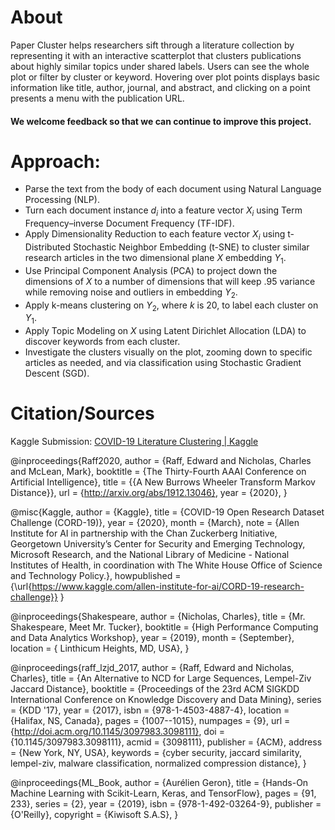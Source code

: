 # About
Paper Cluster helps researchers sift through a literature collection by representing it with an interactive scatterplot that clusters publications about highly similar topics under shared labels.  Users can see the whole plot or filter by cluster or keyword.  Hovering over plot points displays basic information like title, author, journal, and abstract, and clicking on a point presents a menu with the publication URL.

#### We welcome feedback so that we can continue to improve this project.

# Approach:

- Parse the text from the body of each document using Natural Language Processing (NLP).
- Turn each document instance $d_i$ into a feature vector $X_i$ using Term Frequency–inverse Document Frequency (TF-IDF).
- Apply Dimensionality Reduction to each feature vector $X_i$ using t-Distributed Stochastic Neighbor Embedding (t-SNE) to cluster similar research articles in the two dimensional plane $X$ embedding $Y_1$.
- Use Principal Component Analysis (PCA) to project down the dimensions of $X$ to a number of dimensions that will keep .95 variance while removing noise and outliers in embedding $Y_2$.
- Apply k-means clustering on $Y_2$, where $k$ is 20, to label each cluster on $Y_1$.
- Apply Topic Modeling on $X$ using Latent Dirichlet Allocation (LDA) to discover keywords from each cluster. 
- Investigate the clusters visually on the plot, zooming down to specific articles as needed, and via classification using Stochastic Gradient Descent (SGD). 


# Citation/Sources

Kaggle Submission: [COVID-19 Literature Clustering | Kaggle](https://www.kaggle.com/maksimeren/covid-19-literature-clustering#Unsupervised-Learning:-Clustering-with-K-Means)

@inproceedings{Raff2020,
	author = {Raff, Edward and Nicholas, Charles and McLean, Mark},
	booktitle = {The Thirty-Fourth AAAI Conference on Artificial Intelligence},
	title = {{A New Burrows Wheeler Transform Markov Distance}},
	url = {http://arxiv.org/abs/1912.13046},
	year = {2020},
 }

@misc{Kaggle,
	author = {Kaggle},
	title = {COVID-19 Open Research Dataset Challenge (CORD-19)},
	year = {2020},
	month = {March},
	note = {Allen Institute for AI in partnership with the Chan Zuckerberg Initiative, Georgetown University’s Center for   Security and Emerging Technology, Microsoft Research, and the National Library of Medicine - National Institutes of Health, in coordination with The White House Office of Science and Technology Policy.},
	howpublished = {\url{https://www.kaggle.com/allen-institute-for-ai/CORD-19-research-challenge}}
 }

@inproceedings{Shakespeare,
	author = {Nicholas, Charles},
	title = {Mr. Shakespeare, Meet Mr. Tucker},
	booktitle = {High Performance Computing and Data Analytics Workshop},
	year = {2019},
	month = {September},
	location = { Linthicum Heights, MD, USA},
}

@inproceedings{raff_lzjd_2017,
	author = {Raff, Edward and Nicholas, Charles},
	title = {An Alternative to NCD for Large Sequences, Lempel-Ziv Jaccard Distance},
	booktitle = {Proceedings of the 23rd ACM SIGKDD International Conference on Knowledge Discovery and Data Mining},
	series = {KDD '17},
	year = {2017},
	isbn = {978-1-4503-4887-4},
	location = {Halifax, NS, Canada},
	pages = {1007--1015},
	numpages = {9},
	url = {http://doi.acm.org/10.1145/3097983.3098111},
	doi = {10.1145/3097983.3098111},
	acmid = {3098111},
	publisher = {ACM},
	address = {New York, NY, USA},
	keywords = {cyber security, jaccard similarity, lempel-ziv, malware classification, normalized compression distance},
 }

@inproceedings{ML_Book,
     author = {Aurélien Geron},
     title = {Hands-On Machine Learning with Scikit-Learn, Keras, and TensorFlow},
     pages = {91, 233},
     series = {2},
     year = {2019},
     isbn = {978-1-492-03264-9},
     publisher = {O'Reilly},
     copyright = {Kiwisoft S.A.S},
}
